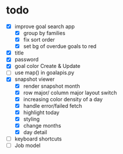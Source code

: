 # todo
- [x] improve goal search app
	- [x] group by families
	- [x] fix sort order
	- [x] set bg of overdue goals to red
- [x] title
- [x] password
- [x] goal color Create & Update
- [ ] use map() in goalapis.py
- [x] snapshot viewer
    - [x] render snapshot month
    - [x] row major/ column major layout switch
    - [x] increasing color density of a day
    - [x] handle error/failed fetch
    - [x] highlight today
    - [x] styling
    - [x] change months
    - [x] day detail
- [ ] keyboard shortcuts
- [ ] Job model
